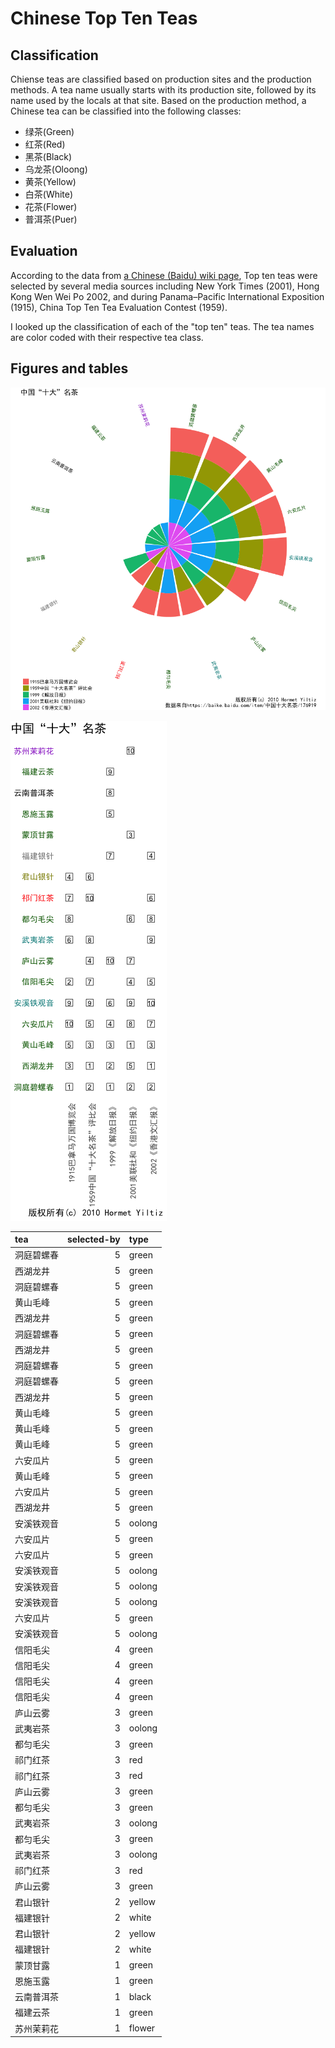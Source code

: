 # Chinese Top Ten Teas

## Classification

Chiense teas are classified based on production sites and the production methods.
A tea name usually starts with its production site, followed by its name used
by the locals at that site. Based on the production method, a Chinese tea can be classified
into the following classes:

- 绿茶(Green)
- 红茶(Red)
- 黑茶(Black)
- 乌龙茶(Oloong)
- 黄茶(Yellow)
- 白茶(White)
- 花茶(Flower)
- 普洱茶(Puer)


## Evaluation

According to the data from [a Chinese (Baidu) wiki page][1], Top ten teas were selected by several media sources including New York Times (2001), Hong Kong Wen Wei Po 2002, and during Panama–Pacific International Exposition (1915), China Top Ten Tea Evaluation Contest (1959). 


I looked up the classification of each of the "top ten" teas. The tea names are color coded with
their respective tea class.

## Figures and tables

![chinese-top-ten-teas-png](./chinese-famous-teas.png "Top Ten Teas")

![chinese-top-ten-teas-grid-png](./chinese-famous-teas-grid.png "Top Ten Teas Table")

|tea        | selected-by|type   |
|:----------|-----------:|:------|
|洞庭碧螺春 |           5|green  |
|西湖龙井   |           5|green  |
|洞庭碧螺春 |           5|green  |
|黄山毛峰   |           5|green  |
|西湖龙井   |           5|green  |
|洞庭碧螺春 |           5|green  |
|西湖龙井   |           5|green  |
|洞庭碧螺春 |           5|green  |
|洞庭碧螺春 |           5|green  |
|西湖龙井   |           5|green  |
|黄山毛峰   |           5|green  |
|黄山毛峰   |           5|green  |
|黄山毛峰   |           5|green  |
|六安瓜片   |           5|green  |
|黄山毛峰   |           5|green  |
|六安瓜片   |           5|green  |
|西湖龙井   |           5|green  |
|安溪铁观音 |           5|oolong |
|六安瓜片   |           5|green  |
|六安瓜片   |           5|green  |
|安溪铁观音 |           5|oolong |
|安溪铁观音 |           5|oolong |
|安溪铁观音 |           5|oolong |
|六安瓜片   |           5|green  |
|安溪铁观音 |           5|oolong |
|信阳毛尖   |           4|green  |
|信阳毛尖   |           4|green  |
|信阳毛尖   |           4|green  |
|信阳毛尖   |           4|green  |
|庐山云雾   |           3|green  |
|武夷岩茶   |           3|oolong |
|都匀毛尖   |           3|green  |
|祁门红茶   |           3|red    |
|祁门红茶   |           3|red    |
|庐山云雾   |           3|green  |
|都匀毛尖   |           3|green  |
|武夷岩茶   |           3|oolong |
|都匀毛尖   |           3|green  |
|武夷岩茶   |           3|oolong |
|祁门红茶   |           3|red    |
|庐山云雾   |           3|green  |
|君山银针   |           2|yellow |
|福建银针   |           2|white  |
|君山银针   |           2|yellow |
|福建银针   |           2|white  |
|蒙顶甘露   |           1|green  |
|恩施玉露   |           1|green  |
|云南普洱茶 |           1|black  |
|福建云茶   |           1|green  |
|苏州茉莉花 |           1|flower |


[1]: https://baike.baidu.com/item/中国十大名茶/176919
